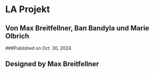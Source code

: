 # LA Projekt
## Von Max Breitfellner, Ban Bandyla und Marie Olbrich
###Published on Oct. 30, 2024.
## Designed by Max Breitfellner
